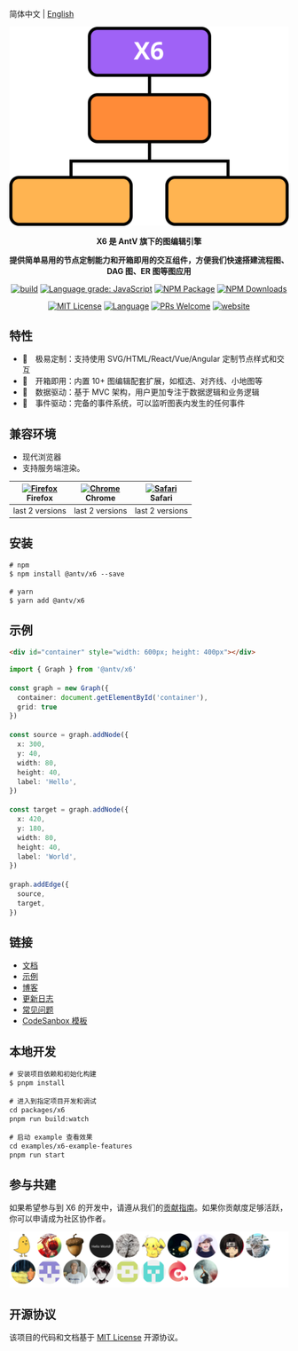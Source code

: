 简体中文 | [English](/README.en-us.md)

<p align="center"><img alt="flow" src="/flow.svg"></p>

<p align="center"><strong>X6 是 AntV 旗下的图编辑引擎</strong></p>
<p align="center"><strong>提供简单易用的节点定制能力和开箱即用的交互组件，方便我们快速搭建流程图、DAG 图、ER 图等图应用</strong></p>

<p align="center">
<a href="https://github.com/antvis/X6/actions/workflows/ci.yml"><img alt="build" src="https://img.shields.io/github/workflow/status/antvis/x6/%F0%9F%91%B7%E3%80%80CI/master?logo=github&style=flat-square"></a>
<!-- <a href="https://app.codecov.io/gh/antvis/X6"><img alt="coverage" src="https://img.shields.io/codecov/c/gh/antvis/x6?logo=codecov&style=flat-square&token=15CO54WYUV"></a> -->
<a href="https://lgtm.com/projects/g/antvis/x6/context:javascript"><img alt="Language grade: JavaScript" src="https://img.shields.io/lgtm/grade/javascript/g/antvis/x6.svg?logo=lgtm&style=flat-square"></a>
<a href="https://www.npmjs.com/package/@antv/x6"><img alt="NPM Package" src="https://img.shields.io/npm/v/@antv/x6.svg?style=flat-square"></a>
<a href="https://www.npmjs.com/package/@antv/x6"><img alt="NPM Downloads" src="https://img.shields.io/npm/dm/@antv/x6?logo=npm&style=flat-square"></a>
</p>

<p align="center">
<a href="/LICENSE"><img src="https://img.shields.io/github/license/antvis/x6?style=flat-square" alt="MIT License"></a>
<a href="https://www.typescriptlang.org"><img alt="Language" src="https://img.shields.io/badge/language-TypeScript-blue.svg?style=flat-square"></a>
<a href="https://github.com/antvis/x6/pulls"><img alt="PRs Welcome" src="https://img.shields.io/badge/PRs-Welcome-brightgreen.svg?style=flat-square"></a>
<a href="https://x6.antv.antgroup.com"><img alt="website" src="https://img.shields.io/static/v1?label=&labelColor=505050&message=website&color=0076D6&style=flat-square&logo=google-chrome&logoColor=0076D6"></a>
</p>

## 特性

- 🌱　极易定制：支持使用 SVG/HTML/React/Vue/Angular 定制节点样式和交互
- 🚀　开箱即用：内置 10+ 图编辑配套扩展，如框选、对齐线、小地图等
- 🧲　数据驱动：基于 MVC 架构，用户更加专注于数据逻辑和业务逻辑
- 💯　事件驱动：完备的事件系统，可以监听图表内发生的任何事件

## 兼容环境

- 现代浏览器
- 支持服务端渲染。

| [<img src="https://raw.githubusercontent.com/alrra/browser-logos/master/src/firefox/firefox_48x48.png" alt="Firefox" width="24px" height="24px" />](http://godban.github.io/browsers-support-badges/)<br>Firefox | [<img src="https://raw.githubusercontent.com/alrra/browser-logos/master/src/chrome/chrome_48x48.png" alt="Chrome" width="24px" height="24px" />](http://godban.github.io/browsers-support-badges/)<br>Chrome | [<img src="https://raw.githubusercontent.com/alrra/browser-logos/master/src/safari/safari_48x48.png" alt="Safari" width="24px" height="24px" />](http://godban.github.io/browsers-support-badges/)<br>Safari |
|------------------------------------------------------------------------------------------------------------------------------------------------------------------------------------------------------------------|--------------------------------------------------------------------------------------------------------------------------------------------------------------------------------------------------------------|--------------------------------------------------------------------------------------------------------------------------------------------------------------------------------------------------------------|
| last 2 versions                                                                                                                                                                                                  | last 2 versions                                                                                                                                                                                              | last 2 versions                                                                                                                                                                                              |

## 安装

```shell
# npm
$ npm install @antv/x6 --save

# yarn
$ yarn add @antv/x6
```

## 示例

```html
<div id="container" style="width: 600px; height: 400px"></div>
```

```ts
import { Graph } from '@antv/x6'

const graph = new Graph({
  container: document.getElementById('container'),
  grid: true
})

const source = graph.addNode({
  x: 300,
  y: 40,
  width: 80,
  height: 40,
  label: 'Hello',
})

const target = graph.addNode({
  x: 420,
  y: 180,
  width: 80,
  height: 40,
  label: 'World',
})

graph.addEdge({
  source,
  target,
})
```

## 链接

- [文档](http://x6.antv.antgroup.com/tutorial/about)
- [示例](http://x6.antv.antgroup.com/examples)
- [博客](https://www.yuque.com/antv/x6/huhla47wqalq5n7r)
- [更新日志](https://www.yuque.com/antv/x6/bbfu6r)
- [常见问题](https://www.yuque.com/antv/x6/tox1ukbz5cw57qfy)
- [CodeSanbox 模板](https://codesandbox.io/s/mo-ban-wchooy?file=/src/App.tsx)

## 本地开发

```shell
# 安装项目依赖和初始化构建
$ pnpm install

# 进入到指定项目开发和调试
cd packages/x6
pnpm run build:watch

# 启动 example 查看效果
cd examples/x6-example-features
pnpm run start
```

## 参与共建

如果希望参与到 X6 的开发中，请遵从我们的[贡献指南](/CONTRIBUTING.zh-CN.md)。如果你贡献度足够活跃，你可以申请成为社区协作者。

<a href="https://github.com/antvis/x6/graphs/contributors">
  <img src="https://raw.githubusercontent.com/antvis/X6/master/CONTRIBUTORS.svg" alt="Contributors" />
</a>


## 开源协议

该项目的代码和文档基于 [MIT License](/LICENSE) 开源协议。
